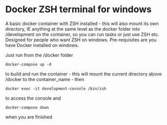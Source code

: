 # Docker ZSH terminal for windows

A basic docker container with ZSH installed - this will also mount its own directory, IE anything at the same level as the docker folder into /development on the container, so you can run tasks or just use ZSH etc. Designed for people who want ZSH on windows. Pre-requisites are you have Docker installed on windows.

Just run from the /docker folder

`docker-compose up -d`

to build and run the container - this will mount the current directory above /docker to the container_name - then

`docker exec -it development-console /bin/zsh`

to access the console and

`docker-compose down`

when you are finished
